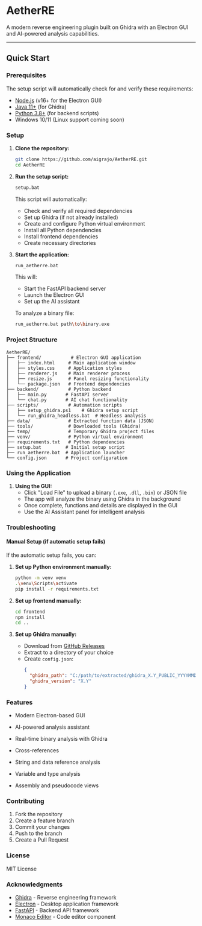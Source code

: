 # AetherRE

A modern reverse engineering plugin built on Ghidra with an Electron GUI and AI-powered analysis capabilities.

---

## Quick Start

### Prerequisites

The setup script will automatically check for and verify these requirements:

- [Node.js](https://nodejs.org/) (v16+ for the Electron GUI)
- [Java 11+](https://adoptium.net/) (for Ghidra)
- [Python 3.8+](https://www.python.org/) (for backend scripts)
- Windows 10/11 (Linux support coming soon)

### Setup

1. **Clone the repository:**
   ```sh
   git clone https://github.com/aigrajo/AetherRE.git
   cd AetherRE
   ```

2. **Run the setup script:**
   ```sh
   setup.bat
   ```
   This script will automatically:
   - Check and verify all required dependencies
   - Set up Ghidra (if not already installed)
   - Create and configure Python virtual environment
   - Install all Python dependencies
   - Install frontend dependencies
   - Create necessary directories

3. **Start the application:**
   ```sh
   run_aetherre.bat
   ```
   This will:
   - Start the FastAPI backend server
   - Launch the Electron GUI
   - Set up the AI assistant

   To analyze a binary file:
   ```sh
   run_aetherre.bat path\to\binary.exe
   ```

### Project Structure

```
AetherRE/
├── frontend/           # Electron GUI application
│   ├── index.html     # Main application window
│   ├── styles.css     # Application styles
│   ├── renderer.js    # Main renderer process
│   ├── resize.js      # Panel resizing functionality
│   └── package.json   # Frontend dependencies
├── backend/           # Python backend
│   ├── main.py       # FastAPI server
│   └── chat.py       # AI chat functionality
├── scripts/           # Automation scripts
│   ├── setup_ghidra.ps1    # Ghidra setup script
│   └── run_ghidra_headless.bat  # Headless analysis
├── data/              # Extracted function data (JSON)
├── tools/             # Downloaded tools (Ghidra)
├── temp/              # Temporary Ghidra project files
├── venv/              # Python virtual environment
├── requirements.txt   # Python dependencies
├── setup.bat         # Initial setup script
├── run_aetherre.bat  # Application launcher
└── config.json       # Project configuration
```

### Using the Application

1. **Using the GUI:**
   - Click "Load File" to upload a binary (`.exe`, `.dll`, `.bin`) or JSON file
   - The app will analyze the binary using Ghidra in the background
   - Once complete, functions and details are displayed in the GUI
   - Use the AI Assistant panel for intelligent analysis

### Troubleshooting


#### Manual Setup (if automatic setup fails)

If the automatic setup fails, you can:

1. **Set up Python environment manually:**
   ```sh
   python -m venv venv
   .\venv\Scripts\activate
   pip install -r requirements.txt
   ```

2. **Set up frontend manually:**
   ```sh
   cd frontend
   npm install
   cd ..
   ```

3. **Set up Ghidra manually:**
   - Download from [GitHub Releases](https://github.com/NationalSecurityAgency/ghidra/releases)
   - Extract to a directory of your choice
   - Create `config.json`:
     ```json
     {
       "ghidra_path": "C:/path/to/extracted/ghidra_X.Y_PUBLIC_YYYYMMDD",
       "ghidra_version": "X.Y"
     }
     ```

### Features

- Modern Electron-based GUI 
- AI-powered analysis assistant
- Real-time binary analysis with Ghidra
- Cross-references

- String and data reference analysis
- Variable and type analysis
- Assembly and pseudocode views

### Contributing

1. Fork the repository
2. Create a feature branch
3. Commit your changes
4. Push to the branch
5. Create a Pull Request

### License

MIT License

### Acknowledgments

- [Ghidra](https://github.com/NationalSecurityAgency/ghidra) - Reverse engineering framework
- [Electron](https://www.electronjs.org/) - Desktop application framework
- [FastAPI](https://fastapi.tiangolo.com/) - Backend API framework
- [Monaco Editor](https://microsoft.github.io/monaco-editor/) - Code editor component
